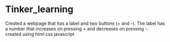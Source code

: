 # Tinker_learning
Created a webpage that has a label and two buttons (+ and -). The label has a number that increases on pressing + and decreases on pressing -.
created using html css javascript

